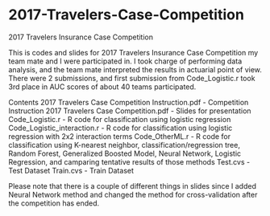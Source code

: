 # 2017-Travelers-Case-Competition
2017 Travelers Insurance Case Competition

This is codes and slides for 2017 Travelers Insurance Case Competition my team mate and I were participated in.
I took charge of performing data analysis, and the team mate interpreted the results in actuarial point of view.
There were 2 submissions, and first submission from Code_Logistic.r took 3rd place in AUC scores of about 40 teams participated.

Contents
2017 Travelers Case Competition Instruction.pdf - Competition Instruction
2017 Travelers Case Competition.pdf - Slides for presentation
Code_Logistic.r - R code for classification using logistic regression
Code_Logistic_interaction.r - R code for classification using logistic regression with 2x2 interaction terms
Code_OtherML.r - R code for classification using K-nearest neighbor, classification/regression tree, Random Forest, Generalized Boosted Model, Neural Network,
                 Logistic Regression, and camparing tentative results of those methods
Test.cvs - Test Dataset
Train.cvs - Train Dataset

Please note that there is a couple of different things in slides since I added Neural Network method and changed the method for cross-validation after the competition has ended.
